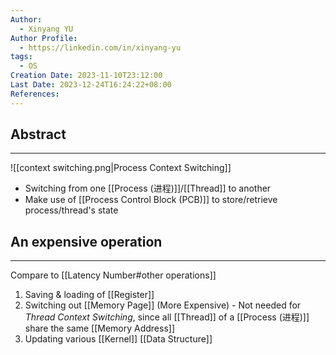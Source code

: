```yaml
---
Author:
  - Xinyang YU
Author Profile:
  - https://linkedin.com/in/xinyang-yu
tags:
  - OS
Creation Date: 2023-11-10T23:12:00
Last Date: 2023-12-24T16:24:22+08:00
References: 
---
```

## Abstract
---
![[context switching.png|Process Context Switching]]
- Switching from one [[Process (进程)]]/[[Thread]] to another
- Make use of [[Process Control Block (PCB)]] to store/retrieve process/thread's state

## An expensive operation
---
Compare to [[Latency Number#other operations]]
1. Saving & loading of [[Register]]
2. Switching out [[Memory Page]] (More Expensive) - Not needed for *Thread Context Switching*, since all [[Thread]] of a [[Process (进程)]] share the same [[Memory Address]]
3. Updating various [[Kernel]] [[Data Structure]]